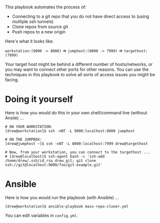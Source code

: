 This playbook automates the process of:

- Connecting to a git repo that you do not have direct access to (using multiple ssh tunnels)
- Clone repos from source git
- Push repos to a new origin

Here's what it looks like:

`workstation:(9000 -> 8000)` => `jumphost:(8000 -> 7999)` => `targethost:(7999)`

Your target host might be behind a different number of hosts/networks, or you may want to connect other ports for other reasons. You can use the techniques in this playbook to solve all sorts of access issues you might be facing.

# Doing it yourself

Here is how you would do this in your own shell/command line (without Ansile) ...

```
# ON YOUR WORKSTATION:
[drew@workstation]$ ssh -nNT -L 9000:localhost:8000 jumphost

# ON THE JUMPBOX:
[drew@jumphost ~]$ ssh -nNT -L 8000:localhost:7999 drew@targethost

# Now, from your workstation, you can connect to the targethost ...
# [drew@localhost]$ ssh-agent bash -c 'ssh-add /home/drew/.ssh/id_rsa_drew_git; git clone ssh://git@localhost:9000/foo/git-example.git'
```

# Ansible

Here is how you would run the playbook (with Ansible) ...

```
[drew@workstation]$ ansible-playbook mass-repo-cloner.yml
```

You can edit variables in `config.yml`.
